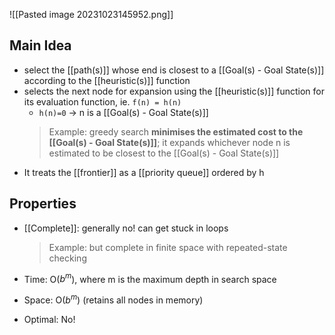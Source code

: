 ![[Pasted image 20231023145952.png]]

## Main Idea
- select the [[path(s)]] whose end is closest to a [[Goal(s) - Goal State(s)]] according to the [[heuristic(s)]] function
- selects the next node for expansion using the [[heuristic(s)]] function for its evaluation function, ie. `f(n) = h(n)`
    - `h(n)=0` → n is a [[Goal(s) - Goal State(s)]]
    > Example: greedy search **minimises the estimated cost to the [[Goal(s) - Goal State(s)]]**; it expands whichever node n is estimated to be closest to the [[Goal(s) - Goal State(s)]]
- It treats the [[frontier]] as a [[priority queue]] ordered by h

## Properties
- [[Complete]]: generally no! can get stuck in loops
    > Example: but complete in finite space with repeated-state checking
    
- Time: O($b^m$), where m is the maximum depth in search space
    
- Space: O($b^m$) (retains all nodes in memory)
    
- Optimal: No!
